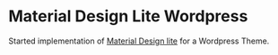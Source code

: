 #  Material Design Lite Wordpress 

Started implementation of [Material Design lite](https://getmdl.io/) for a Wordpress Theme. 
